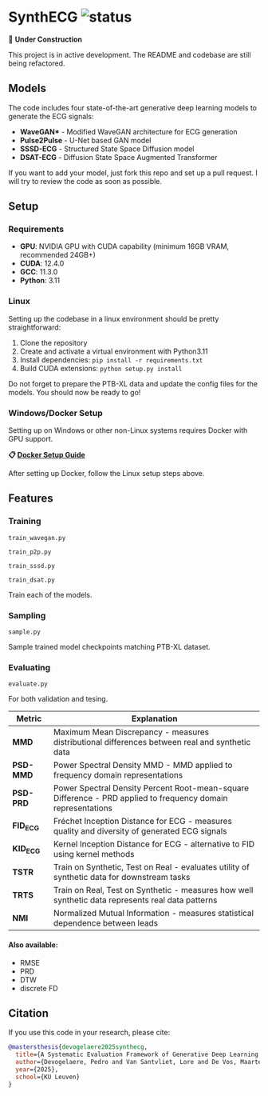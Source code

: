 # SynthECG ![status](https://img.shields.io/badge/status-in_progress-yellow)

🚧 **Under Construction**

This project is in active development. The README and codebase are still being refactored.

## Models

The code includes four state-of-the-art generative deep learning models to generate the ECG signals:

- **WaveGAN\*** - Modified WaveGAN architecture for ECG generation
- **Pulse2Pulse** - U-Net based GAN model
- **SSSD-ECG** - Structured State Space Diffusion model
- **DSAT-ECG** - Diffusion State Space Augmented Transformer

If you want to add your model, just fork this repo and set up a pull request. I will try to review the code as soon as possible.

## Setup

### Requirements
- **GPU**: NVIDIA GPU with CUDA capability (minimum 16GB VRAM, recommended 24GB+)
- **CUDA**: 12.4.0
- **GCC**: 11.3.0
- **Python**: 3.11

### Linux

Setting up the codebase in a linux environment should be pretty straightforward:

1. Clone the repository
2. Create and activate a virtual environment with Python3.11
3. Install dependencies: `pip install -r requirements.txt`
4. Build CUDA extensions: `python setup.py install`

Do not forget to prepare the PTB-XL data and update the config files for the models.
You should now be ready to go!

### Windows/Docker Setup

Setting up on Windows or other non-Linux systems requires Docker with GPU support. 

**📋 [Docker Setup Guide](.devcontainer/README.md)**

After setting up Docker, follow the Linux setup steps above.


## Features

### Training

`train_wavegan.py`

`train_p2p.py`

`train_sssd.py`

`train_dsat.py`

Train each of the models.

### Sampling

`sample.py`

Sample trained model checkpoints matching PTB-XL dataset.

### Evaluating

`evaluate.py`

For both validation and tesing.

| Metric | Explanation |
|--------|-------------|
| **MMD** | Maximum Mean Discrepancy - measures distributional differences between real and synthetic data |
| **PSD-MMD** | Power Spectral Density MMD - MMD applied to frequency domain representations |
| **PSD-PRD** | Power Spectral Density Percent Root-mean-square Difference - PRD applied to frequency domain representations |
| **FID<sub>ECG</sub>** | Fréchet Inception Distance for ECG - measures quality and diversity of generated ECG signals |
| **KID<sub>ECG</sub>** | Kernel Inception Distance for ECG - alternative to FID using kernel methods |
| **TSTR** | Train on Synthetic, Test on Real - evaluates utility of synthetic data for downstream tasks |
| **TRTS** | Train on Real, Test on Synthetic - measures how well synthetic data represents real data patterns |
| **NMI** | Normalized Mutual Information - measures statistical dependence between leads |

#### Also available:

- RMSE
- PRD
- DTW
- discrete FD

## Citation

If you use this code in your research, please cite:

```bibtex
@mastersthesis{devogelaere2025synthecg,
  title={A Systematic Evaluation Framework of Generative Deep Learning for 10-second 12-lead Synthetic ECG Signals},
  author={Devogelaere, Pedro and Van Santvliet, Lore and De Vos, Maarten},
  year={2025},
  school={KU Leuven}
}
```
